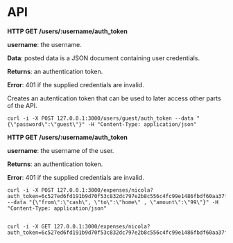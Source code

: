 
API
============


**HTTP GET /users/:username/auth_token**

**username**: the username.

**Data**: posted data is a JSON document containing user credentials.

**Returns**: an authentication token.

**Error**: 401 if the supplied credentials are invalid.

Creates an autentication token that can be used to later access other parts of the API. 

`curl -i -X POST 127.0.0.1:3000/users/guest/auth_token --data "{\"password\":\"guest\"}" -H "Content-Type: application/json"`



**HTTP GET /users/:username/auth_token**

**username**: the username of the user.

**Returns**: an authentication token.

**Error**: 401 if the supplied credentials are invalid.

    curl -i -X POST 127.0.0.1:3000/expenses/nicola?auth_token=6c527ed6fd191b9d70f53c832dc797e2b8c556c4fc99e1486fbdf60aa37fc0301da147cdddffb6e6a86c05cfdc0e8848 --data "{\"from\":\"cash\", \"to\":\"home\" , \"amount\":\"99\"}" -H "Content-Type: application/json"


    curl -i -X GET 127.0.0.1:3000/expenses/nicola?auth_token=6c527ed6fd191b9d70f53c832dc797e2b8c556c4fc99e1486fbdf60aa37fc0301da147cdddffb6e6a86c05cfdc0e8848

